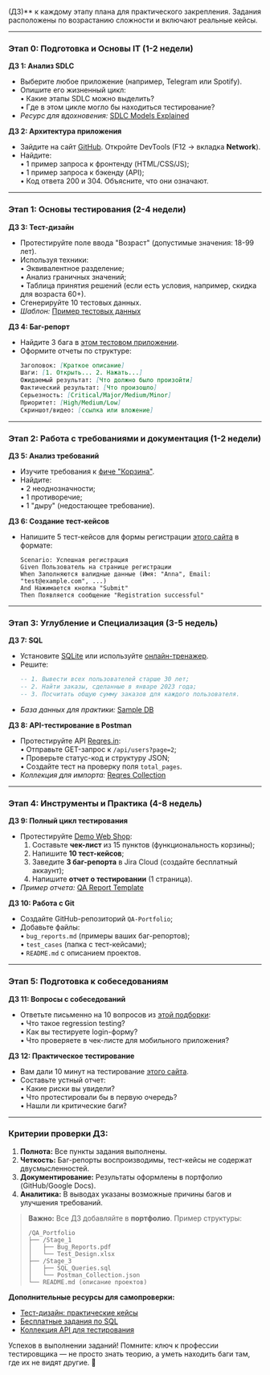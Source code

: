 
 (ДЗ)** к каждому этапу плана для практического закрепления. Задания расположены по возрастанию сложности и включают реальные кейсы.

---

### **Этап 0: Подготовка и Основы IT (1-2 недели)**
**ДЗ 1: Анализ SDLC**  
- Выберите любое приложение (например, Telegram или Spotify).  
- Опишите его жизненный цикл:  
  • Какие этапы SDLC можно выделить?  
  • Где в этом цикле могло бы находиться тестирование?  
- *Ресурс для вдохновения:* [SDLC Models Explained](https://www.guru99.com/sdlc-models.html)

**ДЗ 2: Архитектура приложения**  
- Зайдите на сайт [GitHub](https://github.com). Откройте DevTools (F12 → вкладка **Network**).  
- Найдите:  
  • 1 пример запроса к фронтенду (HTML/CSS/JS);  
  • 1 пример запроса к бэкенду (API);  
  • Код ответа 200 и 304. Объясните, что они означают.  

---

### **Этап 1: Основы тестирования (2-4 недели)**  
**ДЗ 3: Тест-дизайн**  
- Протестируйте поле ввода "Возраст" (допустимые значения: 18-99 лет).  
- Используя техники:  
  • Эквивалентное разделение;  
  • Анализ граничных значений;  
  • Таблица принятия решений (если есть условия, например, скидка для возраста 60+).  
- Сгенерируйте 10 тестовых данных.  
- *Шаблон:* [Пример тестовых данных](https://miro.com/app/board/uXjVKQELeC0=/)  

**ДЗ 4: Баг-репорт**  
- Найдите 3 бага в [этом тестовом приложении](https://www.saucedemo.com/).  
- Оформите отчеты по структуре:  
  ```markdown
  Заголовок: [Краткое описание]
  Шаги: [1. Открыть... 2. Нажать...]
  Ожидаемый результат: [Что должно было произойти]
  Фактический результат: [Что произошло]
  Серьезность: [Critical/Major/Medium/Minor]
  Приоритет: [High/Medium/Low]
  Скриншот/видео: [ссылка или вложение]
  ```

---

### **Этап 2: Работа с требованиями и документация (1-2 недели)**  
**ДЗ 5: Анализ требований**  
- Изучите требования к [фиче "Корзина"](https://docs.google.com/document/d/1ZTX4n5h0Akb0OY6g5jM5Geert5jQc3tW3iZII7kqR8Q/edit).  
- Найдите:  
  • 2 неоднозначности;  
  • 1 противоречие;  
  • 1 "дыру" (недостающее требование).  

**ДЗ 6: Создание тест-кейсов**  
- Напишите 5 тест-кейсов для формы регистрации [этого сайта](https://demoqa.com/automation-practice-form) в формате:  
  ```gherkin
  Scenario: Успешная регистрация
  Given Пользователь на странице регистрации
  When Заполняются валидные данные (Имя: "Anna", Email: "test@example.com", ...)
  And Нажимается кнопка "Submit"
  Then Появляется сообщение "Registration successful"
  ```

---

### **Этап 3: Углубление и Специализация (3-5 недель)**  
**ДЗ 7: SQL**  
- Установите [SQLite](https://www.sqlite.org/index.html) или используйте [онлайн-тренажер](https://sqliteonline.com/).  
- Решите:  
  ```sql
  -- 1. Вывести всех пользователей старше 30 лет;
  -- 2. Найти заказы, сделанные в январе 2023 года;
  -- 3. Посчитать общую сумму заказов для каждого пользователя.
  ```
- *База данных для практики:* [Sample DB](https://www.sqlitetutorial.net/sqlite-sample-database/)

**ДЗ 8: API-тестирование в Postman**  
- Протестируйте API [Reqres.in](https://reqres.in/):  
  • Отправьте GET-запрос к `/api/users?page=2`;  
  • Проверьте статус-код и структуру JSON;  
  • Создайте тест на проверку поля `total_pages`.  
- *Коллекция для импорта:* [Reqres Collection](https://www.postman.com/reqres)

---

### **Этап 4: Инструменты и Практика (4-8 недель)**  
**ДЗ 9: Полный цикл тестирования**  
- Протестируйте [Demo Web Shop](http://demowebshop.tricentis.com/):  
  1. Составьте **чек-лист** из 15 пунктов (функциональность корзины);  
  2. Напишите **10 тест-кейсов**;  
  3. Заведите **3 баг-репорта** в Jira Cloud (создайте бесплатный аккаунт);  
  4. Напишите **отчет о тестировании** (1 страница).  
- *Пример отчета:* [QA Report Template](https://docs.google.com/document/d/1G1eCbKghfMwb3gDdN4c6N4Yy6X0A5zZJ8mQd7VQyF1I0/edit)

**ДЗ 10: Работа с Git**  
- Создайте GitHub-репозиторий `QA-Portfolio`;  
- Добавьте файлы:  
  • `bug_reports.md` (примеры ваших баг-репортов);  
  • `test_cases` (папка с тест-кейсами);  
  • `README.md` с описанием проектов.  

---

### **Этап 5: Подготовка к собеседованиям**  
**ДЗ 11: Вопросы с собеседований**  
- Ответьте письменно на 10 вопросов из [этой подборки](https://github.com/Devinterview-io/qa-engineer-interview-questions#manual-testing):  
  • Что такое regression testing?  
  • Как вы тестируете login-форму?  
  • Что проверяете в чек-листе для мобильного приложения?  

**ДЗ 12: Практическое тестирование**  
- Вам дали 10 минут на тестирование [этого сайта](https://www.99tests.com/).  
- Составьте устный отчет:  
  • Какие риски вы увидели?  
  • Что протестировали бы в первую очередь?  
  • Нашли ли критические баги?  

---

### **Критерии проверки ДЗ:**
1. **Полнота:** Все пункты задания выполнены.  
2. **Четкость:** Баг-репорты воспроизводимы, тест-кейсы не содержат двусмысленностей.  
3. **Документирование:** Результаты оформлены в портфолио (GitHub/Google Docs).  
4. **Аналитика:** В выводах указаны возможные причины багов и улучшения требований.  

> **Важно:** Все ДЗ добавляйте в **портфолио**. Пример структуры:  
> ```
> /QA_Portfolio  
> ├── /Stage_1  
> │   ├── Bug_Reports.pdf  
> │   └── Test_Design.xlsx  
> ├── /Stage_3  
> │   ├── SQL_Queries.sql  
> │   └── Postman_Collection.json  
> └── README.md (описание проектов)  
> ```

**Дополнительные ресурсы для самопроверки:**  
- [Тест-дизайн: практические кейсы](https://testmatick.com/)  
- [Бесплатные задания по SQL](https://www.hackerrank.com/domains/sql)  
- [Коллекция API для тестирования](https://github.com/public-apis/public-apis)  

Успехов в выполнении заданий! Помните: ключ к профессии тестировщика — не просто знать теорию, а уметь находить баги там, где их не видят другие. 🐞